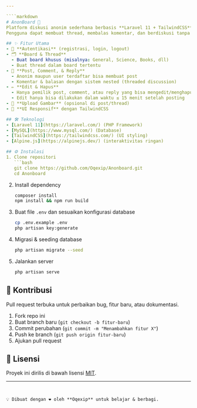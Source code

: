 ```yaml
---

````markdown
# AnonBoard 📝  
Platform diskusi anonim sederhana berbasis **Laravel 11 + TailwindCSS**.  
Pengguna dapat membuat thread, membalas komentar, dan berdiskusi tanpa harus mengungkap identitas asli mereka.  

## ✨ Fitur Utama
- 🔐 **Autentikasi** (registrasi, login, logout)  
- 🗂️ **Board & Thread**  
  - Buat board khusus (misalnya: General, Science, Books, dll)  
  - Buat thread dalam board tertentu  
- 💬 **Post, Comment, & Reply**  
  - Anonim maupun user terdaftar bisa membuat post  
  - Komentar & balasan dengan sistem nested (threaded discussion)  
- ✏️ **Edit & Hapus**  
  - Hanya pemilik post, comment, atau reply yang bisa mengedit/menghapus  
  - Edit hanya bisa dilakukan dalam waktu ≤ 15 menit setelah posting  
- 📎 **Upload Gambar** (opsional di post/thread)  
- 📱 **UI Responsif** dengan TailwindCSS  

## 🛠️ Teknologi
- [Laravel 11](https://laravel.com/) (PHP Framework)  
- [MySQL](https://www.mysql.com/) (Database)  
- [TailwindCSS](https://tailwindcss.com/) (UI styling)  
- [Alpine.js](https://alpinejs.dev/) (interaktivitas ringan)  

## ⚙️ Instalasi
1. Clone repositori
   ```bash
   git clone https://github.com/Oqexip/Anonboard.git
   cd Anonboard
````

2. Install dependency

   ```bash
   composer install
   npm install && npm run build
   ```
3. Buat file `.env` dan sesuaikan konfigurasi database

   ```bash
   cp .env.example .env
   php artisan key:generate
   ```
4. Migrasi & seeding database

   ```bash
   php artisan migrate --seed
   ```
5. Jalankan server

   ```bash
   php artisan serve
   ```
   
## 🤝 Kontribusi

Pull request terbuka untuk perbaikan bug, fitur baru, atau dokumentasi.

1. Fork repo ini
2. Buat branch baru (`git checkout -b fitur-baru`)
3. Commit perubahan (`git commit -m "Menambahkan fitur X"`)
4. Push ke branch (`git push origin fitur-baru`)
5. Ajukan pull request

## 📄 Lisensi

Proyek ini dirilis di bawah lisensi [MIT](LICENSE).

---
```


💡 Dibuat dengan ❤️ oleh **Oqexip** untuk belajar & berbagi.

```
